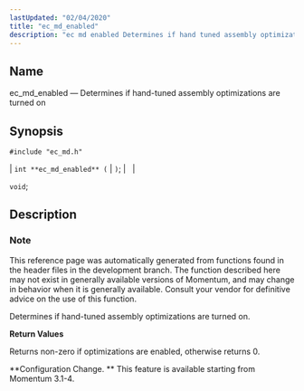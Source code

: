 ```yaml
---
lastUpdated: "02/04/2020"
title: "ec_md_enabled"
description: "ec md enabled Determines if hand tuned assembly optimizations are turned on int ec md enabled void This reference page was automatically generated from functions found in the header files in the development branch The function described here may not exist in generally available versions of Momentum and may change..."
---
```


<a name="apis.ec_md_enabled"></a> 
## Name

ec_md_enabled — Determines if hand-tuned assembly optimizations are turned on

## Synopsis

`#include "ec_md.h"`

| `int **ec_md_enabled** (` | `)`; |   |

`void`;<a name="idp57492544"></a> 
## Description

### Note

This reference page was automatically generated from functions found in the header files in the development branch. The function described here may not exist in generally available versions of Momentum, and may change in behavior when it is generally available. Consult your vendor for definitive advice on the use of this function.

Determines if hand-tuned assembly optimizations are turned on.

**<a name="idp57495440"></a> Return Values**

Returns non-zero if optimizations are enabled, otherwise returns 0.

**Configuration Change. ** This feature is available starting from Momentum 3.1-4.